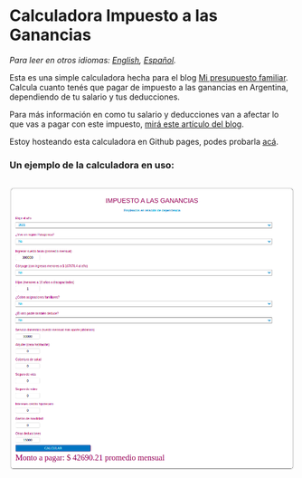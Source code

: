# Calculadora Impuesto a las Ganancias

_Para leer en otros idiomas: [English](README.md), [Español](README.es.md)._

Esta es una simple calculadora hecha para el blog [Mi presupuesto familiar](https://www.presupuestofamiliar.com.ar/). Calcula cuanto tenés que pagar de impuesto a las ganancias en Argentina, dependiendo de tu salario y tus deducciones.

Para más información en como tu salario y deducciones van a afectar lo que vas a pagar con este impuesto, [mirá este artículo del blog](https://www.presupuestofamiliar.com.ar/impuesto-a-las-ganancias-cuanto-vas-a-pagar-en-2022/).

Estoy hosteando esta calculadora en Github pages, podes probarla [acá](https://joaquinfeltes.github.io/Calculadora_Ganancias/).

### Un ejemplo de la calculadora en uso:

## ![example](./images/example.png)
